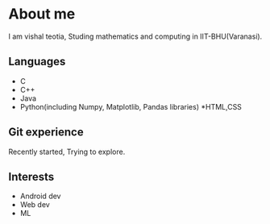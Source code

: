 # About me
I am vishal teotia, Studing mathematics and computing in IIT-BHU(Varanasi).

## Languages
* C
* C++
* Java
* Python(including Numpy, Matplotlib, Pandas libraries)
*HTML,CSS
## Git experience
Recently started, Trying to explore.

## Interests
* Android dev
* Web dev
* ML
